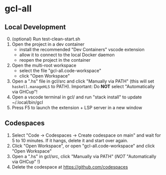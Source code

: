 # gcl-all

## Local Development
0. (optional) Run test-clean-start.sh
1. Open the project in a dev container
   - install the recommended "Dev Containers" vscode extension
   - allow it to connect to the local Docker daemon
   - reopen the project in the container
2. Open the multi-root workspace
   - select the file "gcl-all.code-workspace"
   - click "Open Workspace"
3. Open a ".hs" file in gcl/src and click "Manually via PATH" (this will set `haskell.manageHLS` to PATH). Important: Do **NOT** select "Automatically via GHCup"!
4. Open a vscode terminal in gcl/ and run "stack install" to update ~/.local/bin/gcl
5. Press F5 to launch the extension + LSP server in a new window


## Codespaces
1. Select "Code -> Codespaces -> Create codespace on main" and wait for 5 to 10 minutes. If it hangs, delete it and start over again.
2. Click "Open Workspace", or open "gcl-all.code-workspace" and click "Open Workspace"
3. Open a ".hs" in gcl/src, click "Manually via PATH" (*NOT* "Automatically via GHCup" !)
4. Delete the codespace at https://github.com/codespaces
